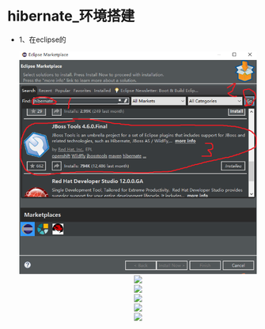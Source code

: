 # hibernate_环境搭建

* 1、在eclipse的

    <div align="center"><img src="./img/hibernate.png"/></div>


    <div align="center"><img src="./img/.png"/></div>
    <div align="center"><img src="./img/.png"/></div>
    <div align="center"><img src="./img/.png"/></div>
    <div align="center"><img src="./img/.png"/></div>
    <div align="center"><img src="./img/.png"/></div>













